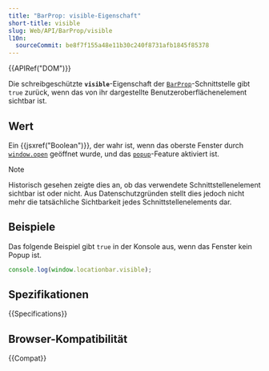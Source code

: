 ```yaml
---
title: "BarProp: visible-Eigenschaft"
short-title: visible
slug: Web/API/BarProp/visible
l10n:
  sourceCommit: be8f7f155a48e11b30c240f8731afb1845f85378
---
```


{{APIRef("DOM")}}

Die schreibgeschützte **`visible`**-Eigenschaft der [`BarProp`](/de/docs/Web/API/BarProp)-Schnittstelle gibt `true` zurück, wenn das von ihr dargestellte Benutzeroberflächenelement sichtbar ist.

## Wert

Ein {{jsxref("Boolean")}}, der wahr ist, wenn das oberste Fenster durch [`window.open`](/de/docs/Web/API/Window/open) geöffnet wurde, und das [`popup`](/de/docs/Web/API/Window/open#popup)-Feature aktiviert ist.

> [!NOTE]
> Historisch gesehen zeigte dies an, ob das verwendete Schnittstellenelement sichtbar ist
> oder nicht. Aus Datenschutzgründen stellt dies jedoch nicht mehr die tatsächliche Sichtbarkeit jedes
> Schnittstellenelements dar.

## Beispiele

Das folgende Beispiel gibt `true` in der Konsole aus, wenn das Fenster kein Popup ist.

```js
console.log(window.locationbar.visible);
```

## Spezifikationen

{{Specifications}}

## Browser-Kompatibilität

{{Compat}}
